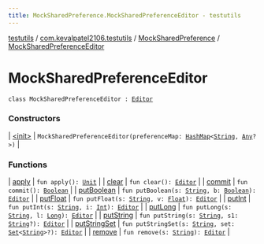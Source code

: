 ```yaml
---
title: MockSharedPreference.MockSharedPreferenceEditor - testutils
---
```


[testutils](../../../index.html) / [com.kevalpatel2106.testutils](../../index.html) / [MockSharedPreference](../index.html) / [MockSharedPreferenceEditor](./index.html)

# MockSharedPreferenceEditor

`class MockSharedPreferenceEditor : `[`Editor`](https://developer.android.com/reference/android/content/SharedPreferences/Editor.html)

### Constructors

| [&lt;init&gt;](-init-.html) | `MockSharedPreferenceEditor(preferenceMap: `[`HashMap`](https://developer.android.com/reference/java/util/HashMap.html)`<`[`String`](https://kotlinlang.org/api/latest/jvm/stdlib/kotlin/-string/index.html)`, `[`Any`](https://kotlinlang.org/api/latest/jvm/stdlib/kotlin/-any/index.html)`?>)` |

### Functions

| [apply](apply.html) | `fun apply(): `[`Unit`](https://kotlinlang.org/api/latest/jvm/stdlib/kotlin/-unit/index.html) |
| [clear](clear.html) | `fun clear(): `[`Editor`](https://developer.android.com/reference/android/content/SharedPreferences/Editor.html) |
| [commit](commit.html) | `fun commit(): `[`Boolean`](https://kotlinlang.org/api/latest/jvm/stdlib/kotlin/-boolean/index.html) |
| [putBoolean](put-boolean.html) | `fun putBoolean(s: `[`String`](https://kotlinlang.org/api/latest/jvm/stdlib/kotlin/-string/index.html)`, b: `[`Boolean`](https://kotlinlang.org/api/latest/jvm/stdlib/kotlin/-boolean/index.html)`): `[`Editor`](https://developer.android.com/reference/android/content/SharedPreferences/Editor.html) |
| [putFloat](put-float.html) | `fun putFloat(s: `[`String`](https://kotlinlang.org/api/latest/jvm/stdlib/kotlin/-string/index.html)`, v: `[`Float`](https://kotlinlang.org/api/latest/jvm/stdlib/kotlin/-float/index.html)`): `[`Editor`](https://developer.android.com/reference/android/content/SharedPreferences/Editor.html) |
| [putInt](put-int.html) | `fun putInt(s: `[`String`](https://kotlinlang.org/api/latest/jvm/stdlib/kotlin/-string/index.html)`, i: `[`Int`](https://kotlinlang.org/api/latest/jvm/stdlib/kotlin/-int/index.html)`): `[`Editor`](https://developer.android.com/reference/android/content/SharedPreferences/Editor.html) |
| [putLong](put-long.html) | `fun putLong(s: `[`String`](https://kotlinlang.org/api/latest/jvm/stdlib/kotlin/-string/index.html)`, l: `[`Long`](https://kotlinlang.org/api/latest/jvm/stdlib/kotlin/-long/index.html)`): `[`Editor`](https://developer.android.com/reference/android/content/SharedPreferences/Editor.html) |
| [putString](put-string.html) | `fun putString(s: `[`String`](https://kotlinlang.org/api/latest/jvm/stdlib/kotlin/-string/index.html)`, s1: `[`String`](https://kotlinlang.org/api/latest/jvm/stdlib/kotlin/-string/index.html)`?): `[`Editor`](https://developer.android.com/reference/android/content/SharedPreferences/Editor.html) |
| [putStringSet](put-string-set.html) | `fun putStringSet(s: `[`String`](https://kotlinlang.org/api/latest/jvm/stdlib/kotlin/-string/index.html)`, set: `[`Set`](https://kotlinlang.org/api/latest/jvm/stdlib/kotlin.collections/-set/index.html)`<`[`String`](https://kotlinlang.org/api/latest/jvm/stdlib/kotlin/-string/index.html)`>?): `[`Editor`](https://developer.android.com/reference/android/content/SharedPreferences/Editor.html) |
| [remove](remove.html) | `fun remove(s: `[`String`](https://kotlinlang.org/api/latest/jvm/stdlib/kotlin/-string/index.html)`): `[`Editor`](https://developer.android.com/reference/android/content/SharedPreferences/Editor.html) |

